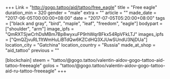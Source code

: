 +++
Link = "http://gogo.tattoo/aid/tattoo/free_eagle"
title = "Free eagle"
duration_min = 320
gender = "male"
extra = ""
article = ""
made_date = "2017-06-05T00:00:00+08:00"
date = "2017-07-05T05:20:00+08:00"
tags = ["black and gray", "bird", "maple", "leaf", "freedom", "eagle"]
bodypart = ["shoulder", "arm"]
image_ipfs = "QmRXTSjwCrhDsMBm7Bp8wyxuFP9rhWqrBFkx54RpVFkLTJ"
images_ipfs = ["QmQZjvuRL11tWmHuLiBTdQw6KZCdHQ3XJUwSUndU3NjDUa"]
location_city = "Gatchina"
location_country = "Russia"
made_at_shop = "aid_tattoo"
previous = ""

[blockchain]
steem = "tattoo/@gogo.tattoo/valentin-aidov-gogo-tattoo-aid-tattoo-freeeagle"
golos = "tattoo/@gogo.tattoo/valentin-aidov-gogo-tattoo-aid-ru-tattoo-freeeagle"
+++
